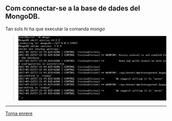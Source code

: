 ## Com connectar-se a la base de dades del MongoDB.  

Tan sols hi ha que executar la comanda _mongo_
>![11](https://raw.githubusercontent.com/Josep88/MP10UF2-A1/master/Part%202/img/11.PNG)

***
[Torna enrere](https://github.com/Josep88/MP10UF2-A1)
